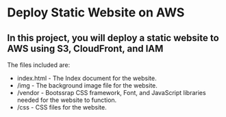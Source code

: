 # Deploy Static Website on AWS

## In this project, you will deploy a static website to AWS using S3, CloudFront, and IAM

The files included are:

* index.html - The Index document for the website.
* /img - The background image file for the website.
* /vendor - Bootssrap CSS framework, Font, and JavaScript libraries needed for the website to function.
* /css - CSS files for the website.
